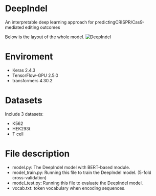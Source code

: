 # DeepIndel
An interpretable deep learning approach for predictingCRISPR/Cas9-mediated editing outcomes

Below is the layout of the whole model.
![DeepIndel](https://github.com/user-attachments/assets/0c219c17-4f4d-4106-947e-fdbafc88101b)
# Enviroment
* Keras 2.4.3
* TensorFlow-GPU 2.5.0
* transformers 4.30.2
# Datasets
Include 3 datasets:
* K562
* HEK293t
* T cell
# File description
* model.py: The DeepIndel model with BERT-based module.
* model_train.py: Running this file to train the DeepIndel model. (5-fold cross-validation)
* model_test.py: Running this file to evaluate the DeepIndel model.
* vocab.txt: token vocabulary when encoding sequences.
